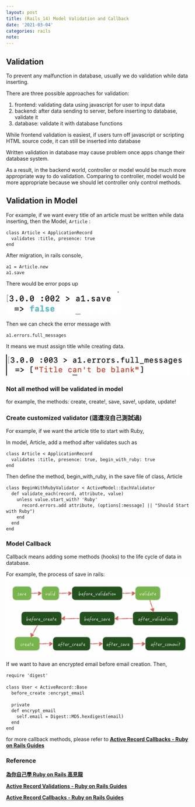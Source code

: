 ```yaml
---
layout: post
title: (Rails_14) Model Validation and Callback
date: '2021-03-04'
categories: rails
note: 
---
```


## Validation

To prevent any malfunction in database, usually we do validation while data inserting.

There are three possible approaches for validation:

1.  frontend: validating data using javascript for user to input data
2.  backend: after data sending to server, before inserting to database, validate it
3.  database: validate it with database functions

While frontend validation is easiest, if users turn off javascript or scripting HTML source code, it can still be inserted into database

Written validation in database may cause problem once apps change their database system.

As a result, in the backend world, controller or model would be much more appropriate way to do validation. Comparing to controller, model would be more appropriate because we should let controller only control methods.

## Validation in Model

For example, if we want every title of an article must be written while data inserting, then the Model, `Article` :
```
class Article < ApplicationRecord  
  validates :title, presence: true  
end
```
After migration, in rails console,
```
a1 = Article.new  
a1.save
```
There would be error pops up

<img src="/assets/img//1__zKw5dFtttxNPnjIC22Y6TQ.png" alt="">

Then we can check the error message with
```
a1.errors.full_messages
```
It means we must assign title while creating data.

<img src="/assets/img//1__nI1t__NAXWIweoRiZM8jWRA.png" alt="">

### Not all method will be validated in model

for example, the methods: create, create!, save, save!, update, update!

### Create customized validator (這還沒自己測試過)

For example, if we want the article title to start with Ruby,

In model, Article, add a method after validates such as
```
class Article < ApplicationRecord  
  validates :title, presence: true, begin_with_ruby: true  
end
```
Then define the method, begin_with_ruby, in the save file of class, Article
```
class BeginWithRubyValidator < ActiveModel::EachValidator  
  def validate_each(record, attribute, value)  
    unless value.start_with? 'Ruby'  
      record.errors.add attribute, (options[:message] || "Should Start with Ruby")  
    end  
  end  
end
```
### Model Callback

Callback means adding some methods (hooks) to the life cycle of data in database.

For example, the process of save in rails:
<img src="/assets/img/rails_model_callback.png" alt="">

If we want to have an encrypted email before email creation. Then,
```
require 'digest'

class User < ActiveRecord::Base  
  before_create :encrypt_email  
    
  private  
  def encrypt_email  
    self.email = Digest::MD5.hexdigest(email)  
  end  
end
```
for more callback methods, please refer to [**Active Record Callbacks - Ruby on Rails Guides**]("https://guides.rubyonrails.org/active_record_callbacks.html")

### Reference

[**為你自己學 Ruby on Rails 高見龍**]("https://railsbook.tw/")

[**Active Record Validations - Ruby on Rails Guides**]("https://guides.rubyonrails.org/active_record_validations.html")

[**Active Record Callbacks - Ruby on Rails Guides**]("https://guides.rubyonrails.org/active_record_callbacks.html")
